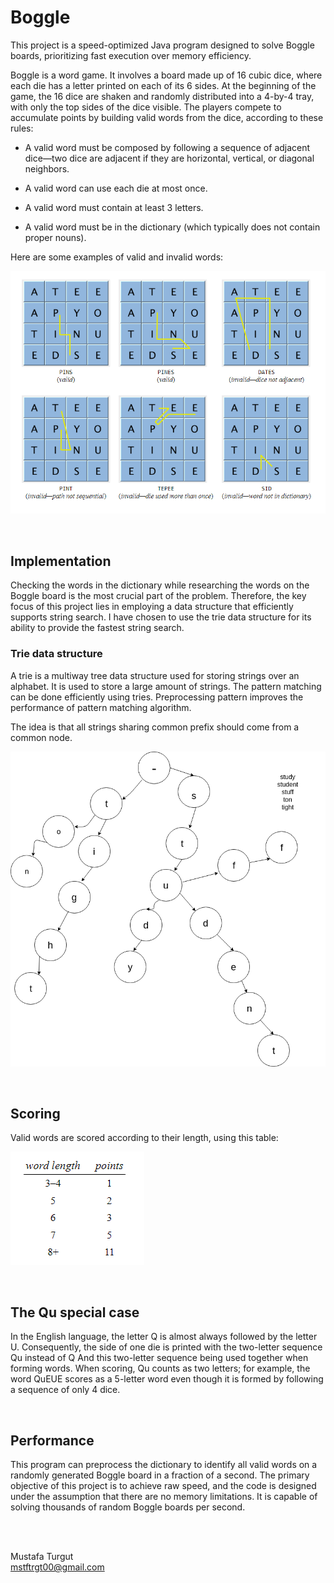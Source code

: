 # Boggle

This project is a speed-optimized Java program designed to solve Boggle boards, prioritizing fast execution over memory efficiency.

Boggle is a word game. It involves a board made up of 16 cubic dice, where each die has a letter printed on each of its 6 sides. At the beginning of the game, the 16 dice are shaken and randomly distributed into a 4-by-4 tray, with only the top sides of the dice visible. The players compete to accumulate points by building valid words from the dice, according to these rules:

* A valid word must be composed by following a sequence of adjacent dice—two dice are adjacent if they are horizontal, vertical, or diagonal neighbors.

* A valid word can use each die at most once.

* A valid word must contain at least 3 letters.

* A valid word must be in the dictionary (which typically does not contain proper nouns).

Here are some examples of valid and invalid words:

![Boggle1](assets/boggle1.png)

<br>

## Implementation

Checking the words in the dictionary while researching the words on the Boggle board is the most crucial part of the problem. Therefore, the key focus of this project lies in employing a data structure that efficiently supports string search. I have chosen to use the trie data structure for its ability to provide the fastest string search.

### Trie data structure

A trie is a multiway tree data structure used for storing strings over an alphabet. It is used to store a large amount of strings. The pattern matching can be done efficiently using tries. Preprocessing pattern improves the performance of pattern matching algorithm.

The idea is that all strings sharing common prefix should come from a common node.

![Boggle2](assets/trie.png)

<br>

## Scoring

Valid words are scored according to their length, using this table:

![Boggle3](assets/boggle3.png)

<br>

## The Qu special case

 In the English language, the letter Q is almost always followed by the letter U. Consequently, the side of one die is printed with the two-letter sequence Qu instead of Q And this two-letter sequence being used together when forming words. When scoring, Qu counts as two letters; for example, the word QuEUE scores as a 5-letter word even though it is formed by following a sequence of only 4 dice.
 
<br>
 
## Performance

This program can preprocess the dictionary to identify all valid words on a randomly generated Boggle board in a fraction of a second. The primary objective of this project is to achieve raw speed, and the code is designed under the assumption that there are no memory limitations. It is capable of solving thousands of random Boggle boards per second. 

<br>
<br>

Mustafa Turgut   
mstftrgt00@gmail.com


